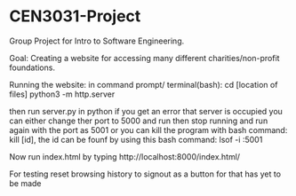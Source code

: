 # CEN3031-Project
Group Project for Intro to Software Engineering.

Goal: Creating a website for accessing many different charities/non-profit foundations.

Running the website:
in command prompt/ terminal(bash):
cd [location of files]
python3 -m http.server

then run server.py in python
if you get an error that server is occupied you can either change ther port to 5000 and run then stop running and run again with the port as 5001
or you can kill the program with bash command: kill [id], the id can be founf by using this bash command: lsof -i :5001

Now run index.html by typing http://localhost:8000/index.html/

For testing reset browsing history to signout as a button for that has yet to be made
